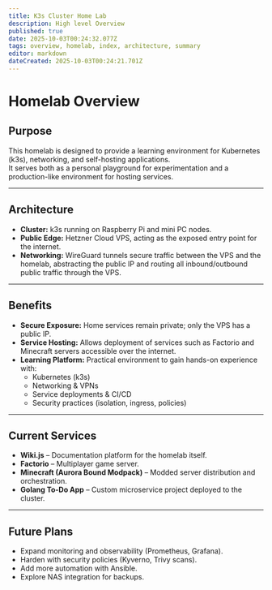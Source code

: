 ```yaml
---
title: K3s Cluster Home Lab
description: High level Overview
published: true
date: 2025-10-03T00:24:32.077Z
tags: overview, homelab, index, architecture, summary
editor: markdown
dateCreated: 2025-10-03T00:24:21.701Z
---
```


# Homelab Overview
## Purpose
This homelab is designed to provide a learning environment for Kubernetes (k3s), networking, and self-hosting applications.  
It serves both as a personal playground for experimentation and a production-like environment for hosting services.

---

## Architecture
- **Cluster:** k3s running on Raspberry Pi and mini PC nodes.
- **Public Edge:** Hetzner Cloud VPS, acting as the exposed entry point for the internet.
- **Networking:** WireGuard tunnels secure traffic between the VPS and the homelab, abstracting the public IP and routing all inbound/outbound public traffic through the VPS.

---

## Benefits
- **Secure Exposure:** Home services remain private; only the VPS has a public IP.
- **Service Hosting:** Allows deployment of services such as Factorio and Minecraft servers accessible over the internet.
- **Learning Platform:** Practical environment to gain hands-on experience with:
  - Kubernetes (k3s)
  - Networking & VPNs
  - Service deployments & CI/CD
  - Security practices (isolation, ingress, policies)

---

## Current Services
- **Wiki.js** – Documentation platform for the homelab itself.
- **Factorio** – Multiplayer game server.
- **Minecraft (Aurora Bound Modpack)** – Modded server distribution and orchestration.
- **Golang To-Do App** – Custom microservice project deployed to the cluster.

---

## Future Plans
- Expand monitoring and observability (Prometheus, Grafana).
- Harden with security policies (Kyverno, Trivy scans).
- Add more automation with Ansible.
- Explore NAS integration for backups.